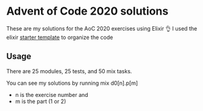 # Advent of Code 2020 solutions

These are my solutions for the AoC 2020 exercises using Elixir 👌
I used the elixir [starter template](https://github.com/mhanberg/advent-of-code-elixir-starter) to organize the code 

## Usage

There are 25 modules, 25 tests, and 50 mix tasks.

You can see my solutions by running mix d0[n].p[m]

- n is the exercise number and
- m is the part (1 or 2)
